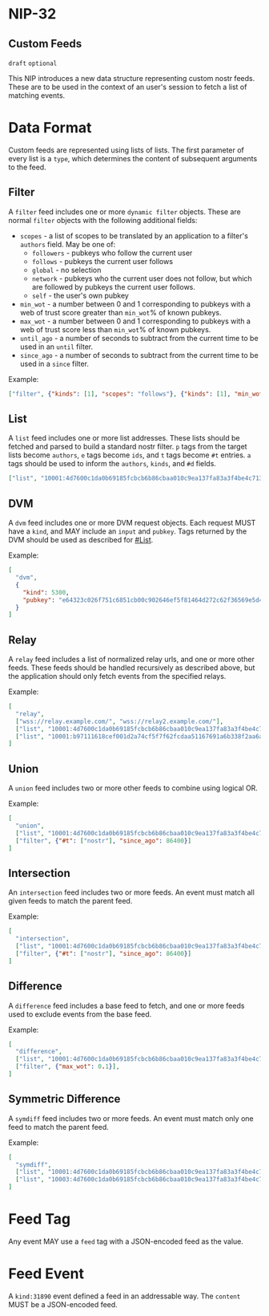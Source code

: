 NIP-32
======

Custom Feeds
------------

`draft` `optional`

This NIP introduces a new data structure representing custom nostr feeds. These are to be
used in the context of an user's session to fetch a list of matching events.

# Data Format

Custom feeds are represented using lists of lists. The first parameter of every list is a `type`,
which determines the content of subsequent arguments to the feed.

## Filter

A `filter` feed includes one or more `dynamic filter` objects. These are normal `filter` objects
with the following additional fields:

- `scopes` - a list of scopes to be translated by an application to a filter's `authors` field. May be one of:
  - `followers` - pubkeys who follow the current user
  - `follows` - pubkeys the current user follows
  - `global` - no selection
  - `network` - pubkeys who the current user does not follow, but which are followed by pubkeys the current user follows.
  - `self` - the user's own pubkey
- `min_wot` - a number between 0 and 1 corresponding to pubkeys with a web of trust score greater than `min_wot`% of known pubkeys.
- `max_wot` - a number between 0 and 1 corresponding to pubkeys with a web of trust score less than `min_wot`% of known pubkeys.
- `until_ago` - a number of seconds to subtract from the current time to be used in an `until` filter.
- `since_ago` - a number of seconds to subtract from the current time to be used in a `since` filter.

Example:

```json
["filter", {"kinds": [1], "scopes": "follows"}, {"kinds": [1], "min_wot": 0.5}]
```

## List

A `list` feed includes one or more list addresses. These lists should be fetched and parsed
to build a standard nostr filter. `p` tags from the target lists become `authors`, `e` tags
become `ids`, and `t` tags become `#t` entries. `a` tags should be used to inform the `authors`,
`kinds`, and `#d` fields.

```json
["list", "10001:4d7600c1da0b69185fcbcb6b86cbaa010c9ea137fa83a3f4be4c713e1f217dad:"]
```

## DVM

A `dvm` feed includes one or more DVM request objects. Each request MUST have a `kind`, and
MAY include an `input` and `pubkey`. Tags returned by the DVM should be used as described for
[#List](lists).

Example:

```json
[
  "dvm",
  {
    "kind": 5300,
    "pubkey": "e64323c026f751c6851cb00c902646ef5f81464d272c62f36569e5d489b749e9"
  }
]
```

## Relay

A `relay` feed includes a list of normalized relay urls, and one or more other feeds. These
feeds should be handled recursively as described above, but the application should only fetch
events from the specified relays.

Example:

```json
[
  "relay",
  ["wss://relay.example.com/", "wss://relay2.example.com/"],
  ["list", "10001:4d7600c1da0b69185fcbcb6b86cbaa010c9ea137fa83a3f4be4c713e1f217dad:"],
  ["list", "10001:b97111618cef001d2a74cf5f7f62fcdaa51167691a6b338f2aa6a5f4bc847180:"]
]
```

## Union

A `union` feed includes two or more other feeds to combine using logical OR.

Example:

```json
[
  "union",
  ["list", "10001:4d7600c1da0b69185fcbcb6b86cbaa010c9ea137fa83a3f4be4c713e1f217dad:"],
  ["filter", {"#t": ["nostr"], "since_ago": 86400}]
]
```

## Intersection

An `intersection` feed includes two or more feeds. An event must match all given feeds to
match the parent feed.

Example:

```json
[
  "intersection",
  ["list", "10001:4d7600c1da0b69185fcbcb6b86cbaa010c9ea137fa83a3f4be4c713e1f217dad:"],
  ["filter", {"#t": ["nostr"], "since_ago": 86400}]
]
```

## Difference

A `difference` feed includes a base feed to fetch, and one or more feeds used to exclude
events from the base feed.

Example:

```json
[
  "difference",
  ["list", "10001:4d7600c1da0b69185fcbcb6b86cbaa010c9ea137fa83a3f4be4c713e1f217dad:"],
  ["filter", {"max_wot": 0.1}],
]
```

## Symmetric Difference

A `symdiff` feed includes two or more feeds. An event must match only one feed to match
the parent feed.

Example:

```json
[
  "symdiff",
  ["list", "10001:4d7600c1da0b69185fcbcb6b86cbaa010c9ea137fa83a3f4be4c713e1f217dad:"],
  ["list", "10003:4d7600c1da0b69185fcbcb6b86cbaa010c9ea137fa83a3f4be4c713e1f217dad:"],
]
```

# Feed Tag

Any event MAY use a `feed` tag with a JSON-encoded feed as the value.

# Feed Event

A `kind:31890` event defined a feed in an addressable way. The `content` MUST be a JSON-encoded
feed.
